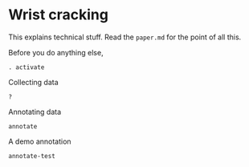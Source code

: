 Wrist cracking
====
This explains technical stuff. Read the `paper.md` for the point of all this.

Before you do anything else,

    . activate

Collecting data

    ?

Annotating data

    annotate

A demo annotation

    annotate-test
